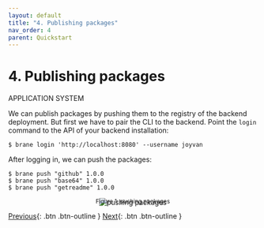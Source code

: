 ```yaml
---
layout: default
title: "4. Publishing packages"
nav_order: 4
parent: Quickstart
---
```


# 4. Publishing packages
<span class="label label-blue">APPLICATION</span> <span class="label label-red">SYSTEM</span>

We can publish packages by pushing them to the registry of the backend deployment. But first we have to pair the CLI to the backend. Point the `login` command to the API of your backend installation:

```shell
$ brane login 'http://localhost:8080' --username joyvan
```

After logging in, we can push the packages:
```shell
$ brane push "github" 1.0.0
$ brane push "base64" 1.0.0
$ brane push "getreadme" 1.0.0
```

<p style="text-align: center">
    <img src="/brane/assets/img/brane-push.png" style="margin-bottom: -35px" alt="pushing packages">
    <br/>
    <sup>Figure 1: pushing packages</sup>
</p>

<!-- TODO: add remove -->

[Previous](/brane/quickstart/3-using-the-bakery-repl.html){: .btn .btn-outline }
[Next](/brane/quickstart/5-using-bakery-notebooks.html){: .btn .btn-outline }
